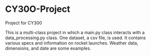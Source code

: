 # CY30O-Project
Project for CY300

This is a multi-class project in which a main.py class interacts with a data_processing.py class. One dataset, a csv file, is used. It contains various specs and information on rocket launches. Weather data, dimensions, and date are some examples. 
